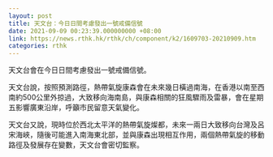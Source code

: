 ```yaml
---
layout: post
title: 天文台：今日日間考慮發出一號戒備信號
date: 2021-09-09 00:23:39.000000000 +08:00
link: https://news.rthk.hk/rthk/ch/component/k2/1609703-20210909.htm
categories: rthk
---
```


天文台會在今日日間考慮發出一號戒備信號。

天文台說，按照預測路徑，熱帶氣旋康森會在未來幾日橫過南海，在香港以南至西南約500公里外掠過，大致移向海南島，與康森相關的狂風驟雨及雷暴，會在星期五影響廣東沿岸，呼籲市民留意天氣變化。

天文台又說，現時位於西北太平洋的熱帶氣旋燦都，未來一兩日大致移向台灣及呂宋海峽，隨後可能進入南海東北部，並與康森出現相互作用，兩個熱帶氣旋的移動路徑及發展存在變數，天文台會密切監察。
